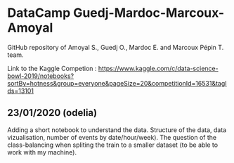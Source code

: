 # DataCamp Guedj-Mardoc-Marcoux-Amoyal

GitHub repository of Amoyal S., Guedj O., Mardoc E. and Marcoux Pépin T. team.

Link to the Kaggle Competion : 
https://www.kaggle.com/c/data-science-bowl-2019/notebooks?sortBy=hotness&group=everyone&pageSize=20&competitionId=16531&tagIds=13101

## 23/01/2020 (odelia)
Adding a short notebook to understand the data. 
Structure of the data, data vizualisation, number of events by date/hour/week).
The question of the class-balancing when spliting the train to a smaller dataset (to be able to work with my machine).
